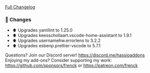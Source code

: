 [Full Changelog][changelog]

### 🔨 Changes

- ⬆ Upgrades yamllint to 1.25.0
- ⬆ Upgrades keesschollaart.vscode-home-assistant to 1.9.1
- ⬆ Upgrades usernamehw.errorlens to 3.2.2
- ⬆ Upgrades esbenp.prettier-vscode to 5.7.1

[changelog]: https://github.com/hassio-addons/addon-vscode/compare/v2.7.0...v2.7.1

Questions? Join our Discord server! https://discord.me/hassioaddons
Enjoying my add-ons? Consider supporting my work:
https://github.com/sponsors/frenck or https://patreon.com/frenck